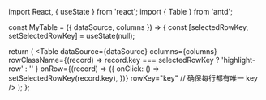 import React, { useState } from 'react';
import { Table } from 'antd';

const MyTable = ({ dataSource, columns }) => {
  const [selectedRowKey, setSelectedRowKey] = useState(null);

  return (
    <Table
      dataSource={dataSource}
      columns={columns}
      rowClassName={(record) =>
        record.key === selectedRowKey ? 'highlight-row' : ''
      }
      onRow={(record) => ({
        onClick: () => setSelectedRowKey(record.key),
      })}
      rowKey="key" // 确保每行都有唯一 key
    />
  );
};
